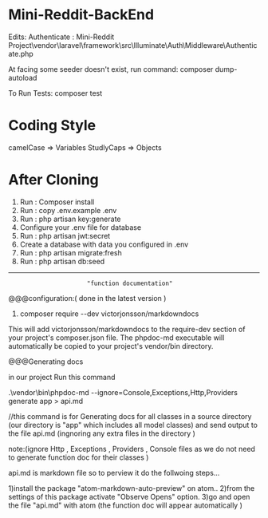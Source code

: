 # Mini-Reddit-BackEnd

Edits:
Authenticate : Mini-Reddit Project\vendor\laravel\framework\src\Illuminate\Auth\Middleware\Authenticate.php

At facing some seeder doesn't exist, run command: composer dump-autoload

To Run Tests: composer test

# Coding Style
camelCase => Variables
StudlyCaps => Objects

# After Cloning
1) Run : Composer install
2) Run : copy .env.example .env
3) Run : php artisan key:generate
4) Configure your .env file for database
5) Run : php artisan jwt:secret
6) Create a database with data you configured in .env
7) Run : php artisan migrate:fresh
8) Run : php artisan db:seed

**************************************************************

                          "function documentation"

@@@configuration:( done in the latest version  )

  1) composer require --dev victorjonsson/markdowndocs

  This will add victorjonsson/markdowndocs to the require-dev section of your project's composer.json file. The phpdoc-md executable 	will automatically be copied to your project's vendor/bin directory.


@@@Generating docs

   in our project Run this command

  .\vendor\bin\phpdoc-md --ignore=Console,Exceptions,Http,Providers generate app > api.md

  //this command is for Generating docs for all classes in a source directory (our directory is "app" which includes all model classes) and send output to the file api.md (ingnoring any extra files in the directory )

  note:(ignore Http , Exceptions , Providers , Console files as we do not need to generate function doc for their classes )

  api.md is markdown file so to perview it do the follwoing steps...

   1)install the package "atom-markdown-auto-preview" on atom..
   2)from the settings of this package activate "Observe Opens" option.
   3)go and open the file "api.md" with atom (the function doc will appear automatically )
